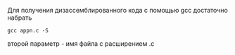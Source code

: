 Для получения дизассемблированного кода с помощью gcc достаточно набрать

`gcc appn.c -S`

второй параметр - имя файла с расширением .c